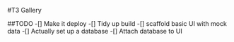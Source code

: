 #T3 Gallery

##TODO
-[] Make it deploy
-[] Tidy up build
-[] scaffold basic UI with mock data
-[] Actually set up a database
-[] Attach database to UI